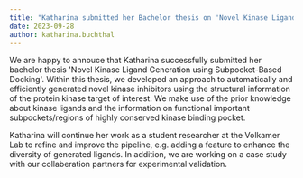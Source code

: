 ```yaml
---
title: "Katharina submitted her Bachelor thesis on 'Novel Kinase Ligand Generation using Subpocket-Based Docking'"
date: 2023-09-28
author: katharina.buchthal
---
```


We are happy to annouce that Katharina successfully submitted her bachelor thesis 'Novel Kinase Ligand Generation using Subpocket-Based Docking'. Within this thesis, we developed an approach to automatically and efficiently generated novel kinase inhibitors using the structural information of the protein kinase target of interest. We make use of the prior knowledge about kinase ligands and the information on functional important subpockets/regions of highly conserved kinase binding pocket. 

Katharina will continue her work as a student researcher at the Volkamer Lab to refine and improve the pipeline, e.g. adding a feature to enhance the diversity of generated ligands. In addition, we are working on a case study with our collaberation partners for experimental validation.

